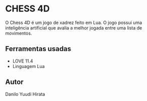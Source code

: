 # CHESS 4D

O Chess 4D é um jogo de xadrez feito em Lua. O jogo possui uma inteligência artificial que avalia a melhor jogada entre uma lista de movimentos.

## Ferramentas usadas
- LOVE 11.4
- Linguagem Lua

## Autor
Danilo Yuudi Hirata